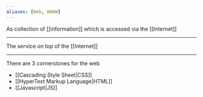 ```yaml
---
aliases: [Web, WWWW]
---
```


As collection of [[information]] which is accessed via the [[Internet]]

---

The service on top of the [[Internet]]

---

There are 3 cornerstones for the web

- [[Cascading Style Sheet|CSS]]
- [[HyperText Markup Language|HTML]]
- [[Javascript|JS]]
